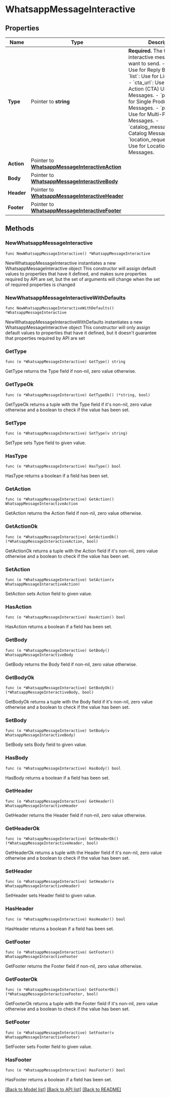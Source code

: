 # WhatsappMessageInteractive

## Properties

Name | Type | Description | Notes
------------ | ------------- | ------------- | -------------
**Type** | Pointer to **string** | **Required.** The type of interactive message you want to send. - &#x60;button&#x60;: Use for Reply Buttons. - &#x60;list&#x60;: Use for List Messages. - &#x60;cta_url&#x60;: Use for Call-To-Action (CTA) URL Button Messages. - &#x60;product&#x60;: Use for Single Product Messages. - &#x60;product_list&#x60;: Use for Multi-Product Messages. - &#x60;catalog_message&#x60;: Use for Catalog Messages. - &#x60;location_request_message&#x60;: Use for Location Request Messages. | [optional] 
**Action** | Pointer to [**WhatsappMessageInteractiveAction**](WhatsappMessageInteractiveAction.md) |  | [optional] 
**Body** | Pointer to [**WhatsappMessageInteractiveBody**](WhatsappMessageInteractiveBody.md) |  | [optional] 
**Header** | Pointer to [**WhatsappMessageInteractiveHeader**](WhatsappMessageInteractiveHeader.md) |  | [optional] 
**Footer** | Pointer to [**WhatsappMessageInteractiveFooter**](WhatsappMessageInteractiveFooter.md) |  | [optional] 

## Methods

### NewWhatsappMessageInteractive

`func NewWhatsappMessageInteractive() *WhatsappMessageInteractive`

NewWhatsappMessageInteractive instantiates a new WhatsappMessageInteractive object
This constructor will assign default values to properties that have it defined,
and makes sure properties required by API are set, but the set of arguments
will change when the set of required properties is changed

### NewWhatsappMessageInteractiveWithDefaults

`func NewWhatsappMessageInteractiveWithDefaults() *WhatsappMessageInteractive`

NewWhatsappMessageInteractiveWithDefaults instantiates a new WhatsappMessageInteractive object
This constructor will only assign default values to properties that have it defined,
but it doesn't guarantee that properties required by API are set

### GetType

`func (o *WhatsappMessageInteractive) GetType() string`

GetType returns the Type field if non-nil, zero value otherwise.

### GetTypeOk

`func (o *WhatsappMessageInteractive) GetTypeOk() (*string, bool)`

GetTypeOk returns a tuple with the Type field if it's non-nil, zero value otherwise
and a boolean to check if the value has been set.

### SetType

`func (o *WhatsappMessageInteractive) SetType(v string)`

SetType sets Type field to given value.

### HasType

`func (o *WhatsappMessageInteractive) HasType() bool`

HasType returns a boolean if a field has been set.

### GetAction

`func (o *WhatsappMessageInteractive) GetAction() WhatsappMessageInteractiveAction`

GetAction returns the Action field if non-nil, zero value otherwise.

### GetActionOk

`func (o *WhatsappMessageInteractive) GetActionOk() (*WhatsappMessageInteractiveAction, bool)`

GetActionOk returns a tuple with the Action field if it's non-nil, zero value otherwise
and a boolean to check if the value has been set.

### SetAction

`func (o *WhatsappMessageInteractive) SetAction(v WhatsappMessageInteractiveAction)`

SetAction sets Action field to given value.

### HasAction

`func (o *WhatsappMessageInteractive) HasAction() bool`

HasAction returns a boolean if a field has been set.

### GetBody

`func (o *WhatsappMessageInteractive) GetBody() WhatsappMessageInteractiveBody`

GetBody returns the Body field if non-nil, zero value otherwise.

### GetBodyOk

`func (o *WhatsappMessageInteractive) GetBodyOk() (*WhatsappMessageInteractiveBody, bool)`

GetBodyOk returns a tuple with the Body field if it's non-nil, zero value otherwise
and a boolean to check if the value has been set.

### SetBody

`func (o *WhatsappMessageInteractive) SetBody(v WhatsappMessageInteractiveBody)`

SetBody sets Body field to given value.

### HasBody

`func (o *WhatsappMessageInteractive) HasBody() bool`

HasBody returns a boolean if a field has been set.

### GetHeader

`func (o *WhatsappMessageInteractive) GetHeader() WhatsappMessageInteractiveHeader`

GetHeader returns the Header field if non-nil, zero value otherwise.

### GetHeaderOk

`func (o *WhatsappMessageInteractive) GetHeaderOk() (*WhatsappMessageInteractiveHeader, bool)`

GetHeaderOk returns a tuple with the Header field if it's non-nil, zero value otherwise
and a boolean to check if the value has been set.

### SetHeader

`func (o *WhatsappMessageInteractive) SetHeader(v WhatsappMessageInteractiveHeader)`

SetHeader sets Header field to given value.

### HasHeader

`func (o *WhatsappMessageInteractive) HasHeader() bool`

HasHeader returns a boolean if a field has been set.

### GetFooter

`func (o *WhatsappMessageInteractive) GetFooter() WhatsappMessageInteractiveFooter`

GetFooter returns the Footer field if non-nil, zero value otherwise.

### GetFooterOk

`func (o *WhatsappMessageInteractive) GetFooterOk() (*WhatsappMessageInteractiveFooter, bool)`

GetFooterOk returns a tuple with the Footer field if it's non-nil, zero value otherwise
and a boolean to check if the value has been set.

### SetFooter

`func (o *WhatsappMessageInteractive) SetFooter(v WhatsappMessageInteractiveFooter)`

SetFooter sets Footer field to given value.

### HasFooter

`func (o *WhatsappMessageInteractive) HasFooter() bool`

HasFooter returns a boolean if a field has been set.


[[Back to Model list]](../README.md#documentation-for-models) [[Back to API list]](../README.md#documentation-for-api-endpoints) [[Back to README]](../README.md)
